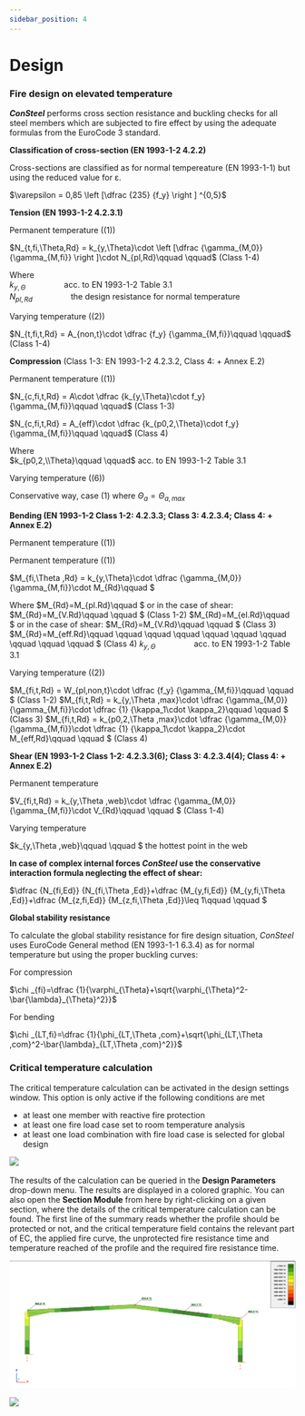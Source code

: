 ```yaml
---
sidebar_position: 4
---
```

# Design

### Fire design on elevated temperature

<!-- /wp:heading -->

<!-- wp:paragraph {"align":"justify"} -->

_**ConSteel**_ performs cross section resistance and buckling checks for all steel members which are subjected to fire effect by using the adequate formulas from the EuroCode 3 standard.

<!-- /wp:paragraph -->

<!-- wp:paragraph -->

**Classification of cross-section (EN 1993-1-2 4.2.2)**

<!-- /wp:paragraph -->

<!-- wp:paragraph {"align":"justify"} -->

Cross-sections are classified as for normal tempereature (EN 1993-1-1) but using the reduced value for ε.

<!-- /wp:paragraph -->

<!-- wp:paragraph {"editorskit":{"indent":40,"devices":false,"desktop":true,"tablet":true,"mobile":true,"loggedin":true,"loggedout":true,"acf_visibility":"","acf_field":"","acf_condition":"","acf_value":"","migrated":false,"unit_test":false}} -->

$\varepsilon = 0,85 \left [\dfrac {235} {f_y} \right ] ^{0,5}$

<!-- /wp:paragraph -->

<!-- wp:paragraph -->

**Tension (EN 1993-1-2 4.2.3.1)**

<!-- /wp:paragraph -->

<!-- wp:paragraph {"editorskit":{"indent":20,"devices":false,"desktop":true,"tablet":true,"mobile":true,"loggedin":true,"loggedout":true,"acf_visibility":"","acf_field":"","acf_condition":"","acf_value":"","migrated":false,"unit_test":false}} -->

Permanent temperature ((1))

<!-- /wp:paragraph -->

<!-- wp:paragraph {"editorskit":{"indent":40,"devices":false,"desktop":true,"tablet":true,"mobile":true,"loggedin":true,"loggedout":true,"acf_visibility":"","acf_field":"","acf_condition":"","acf_value":"","migrated":false,"unit_test":false}} -->

$N_{t,fi,\Theta,Rd} = k_{y,\Theta}\cdot \left [\dfrac {\gamma_{M,0}} {\gamma_{M,fi}} \right ]\cdot N_{pl,Rd}\qquad \qquad$ (Class 1-4)

Where  
$k_{y,\Theta}\qquad\qquad$ acc. to EN 1993-1-2 Table 3.1  
$N_{pl,Rd}\qquad\qquad$ the design resistance for normal temperature

<!-- /wp:paragraph -->

<!-- wp:paragraph {"editorskit":{"indent":20,"devices":false,"desktop":true,"tablet":true,"mobile":true,"loggedin":true,"loggedout":true,"acf_visibility":"","acf_field":"","acf_condition":"","acf_value":"","migrated":false,"unit_test":false}} -->

Varying temperature ((2))

<!-- /wp:paragraph -->

<!-- wp:paragraph {"editorskit":{"indent":40,"devices":false,"desktop":true,"tablet":true,"mobile":true,"loggedin":true,"loggedout":true,"acf_visibility":"","acf_field":"","acf_condition":"","acf_value":"","migrated":false,"unit_test":false}} -->

$N_{t,fi,t,Rd} = A_{non,t}\cdot \dfrac {f_y} {\gamma_{M,fi}}\qquad \qquad$ (Class 1-4)

<!-- /wp:paragraph -->

<!-- wp:paragraph -->

**Compression**  (Class 1-3: EN 1993-1-2 4.2.3.2, Class 4: + Annex E.2)

<!-- /wp:paragraph -->

<!-- wp:paragraph {"editorskit":{"indent":20,"devices":false,"desktop":true,"tablet":true,"mobile":true,"loggedin":true,"loggedout":true,"acf_visibility":"","acf_field":"","acf_condition":"","acf_value":"","migrated":false,"unit_test":false}} -->

Permanent temperature ((1))

<!-- /wp:paragraph -->

<!-- wp:paragraph {"editorskit":{"indent":40,"devices":false,"desktop":true,"tablet":true,"mobile":true,"loggedin":true,"loggedout":true,"acf_visibility":"","acf_field":"","acf_condition":"","acf_value":"","migrated":false,"unit_test":false}} -->

$N_{c,fi,t,Rd} = A\cdot \dfrac {k_{y,\Theta}\cdot f_y} {\gamma_{M,fi}}\qquad \qquad$ (Class 1-3)

$N_{c,fi,t,Rd} = A_{eff}\cdot \dfrac {k_{p0,2,\Theta}\cdot f_y} {\gamma_{M,fi}}\qquad \qquad$ (Class 4)

Where  
$k_{p0,2,\\Theta}\qquad \qquad$ acc. to EN 1993-1-2 Table 3.1

<!-- /wp:paragraph -->

<!-- wp:paragraph {"editorskit":{"indent":20,"devices":false,"desktop":true,"tablet":true,"mobile":true,"loggedin":true,"loggedout":true,"acf_visibility":"","acf_field":"","acf_condition":"","acf_value":"","migrated":false,"unit_test":false}} -->

Varying temperature ((6))

<!-- /wp:paragraph -->

<!-- wp:paragraph {"editorskit":{"indent":40,"devices":false,"desktop":true,"tablet":true,"mobile":true,"loggedin":true,"loggedout":true,"acf_visibility":"","acf_field":"","acf_condition":"","acf_value":"","migrated":false,"unit_test":false}} -->

Conservative way, case (1) where $\Theta_a = \Theta_{a,max}$

<!-- /wp:paragraph -->

<!-- wp:paragraph -->

**Bending (EN 1993-1-2 Class 1-2: 4.2.3.3; Class 3: 4.2.3.4; Class 4: + Annex E.2)**

<!-- /wp:paragraph -->

<!-- wp:paragraph {"editorskit":{"indent":20,"devices":false,"desktop":true,"tablet":true,"mobile":true,"loggedin":true,"loggedout":true,"acf_visibility":"","acf_field":"","acf_condition":"","acf_value":"","migrated":false,"unit_test":false}} -->

Permanent temperature ((1))

<!-- /wp:paragraph -->

<!-- wp:paragraph {"editorskit":{"indent":40,"devices":false,"desktop":true,"tablet":true,"mobile":true,"loggedin":true,"loggedout":true,"acf_visibility":"","acf_field":"","acf_condition":"","acf_value":"","migrated":false,"unit_test":false}} -->
Permanent temperature ((1))

$M_{fi,\Theta ,Rd} = k_{y,\Theta}\cdot \dfrac {\gamma_{M,0}} {\gamma_{M,fi}}\cdot M_{Rd}\qquad $

Where
$M_{Rd}=M_{pl.Rd}\qquad $ or in the case of shear: $M_{Rd}=M_{V.Rd}\qquad \qquad $  (Class 1-2)
$M_{Rd}=M_{el.Rd}\qquad $ or in the case of shear: $M_{Rd}=M_{V.Rd}\qquad \qquad $ (Class 3)
$M_{Rd}=M_{eff.Rd}\qquad \qquad \qquad \qquad \qquad \qquad \qquad \qquad \qquad \qquad $ (Class 4)
$k_{y,\Theta}\qquad \qquad$ acc. to EN 1993-1-2 Table 3.1

<!-- /wp:paragraph -->

<!-- wp:paragraph {"editorskit":{"indent":20,"devices":false,"desktop":true,"tablet":true,"mobile":true,"loggedin":true,"loggedout":true,"acf_visibility":"","acf_field":"","acf_condition":"","acf_value":"","migrated":false,"unit_test":false}} -->

Varying temperature ((2))

<!-- /wp:paragraph -->

<!-- wp:paragraph {"editorskit":{"indent":40,"devices":false,"desktop":true,"tablet":true,"mobile":true,"loggedin":true,"loggedout":true,"acf_visibility":"","acf_field":"","acf_condition":"","acf_value":"","migrated":false,"unit_test":false}} -->

$M_{fi,t,Rd} = W_{pl,non,t}\cdot \dfrac {f_y} {\gamma_{M,fi}}\qquad \qquad $ (Class 1-2)
$M_{fi,t,Rd} = k_{y,\Theta ,max}\cdot \dfrac {\gamma_{M,0}} {\gamma_{M,fi}}\cdot \dfrac {1} {\kappa_1\cdot \kappa_2}\qquad \qquad $ (Class 3)
$M_{fi,t,Rd} = k_{p0,2,\Theta ,max}\cdot \dfrac {\gamma_{M,0}} {\gamma_{M,fi}}\cdot \dfrac {1} {\kappa_1\cdot \kappa_2}\cdot M_{eff,Rd}\qquad \qquad $ (Class 4)

<!-- /wp:paragraph -->

<!-- wp:paragraph -->

**Shear (EN 1993-1-2 Class 1-2: 4.2.3.3(6); Class 3: 4.2.3.4(4); Class 4: + Annex E.2)**

<!-- /wp:paragraph -->

<!-- wp:paragraph {"editorskit":{"indent":20,"devices":false,"desktop":true,"tablet":true,"mobile":true,"loggedin":true,"loggedout":true,"acf_visibility":"","acf_field":"","acf_condition":"","acf_value":"","migrated":false,"unit_test":false}} -->

Permanent temperature

<!-- /wp:paragraph -->

<!-- wp:paragraph {"editorskit":{"indent":40,"devices":false,"desktop":true,"tablet":true,"mobile":true,"loggedin":true,"loggedout":true,"acf_visibility":"","acf_field":"","acf_condition":"","acf_value":"","migrated":false,"unit_test":false}} -->

$V_{fi,t,Rd} = k_{y,\Theta ,web}\cdot \dfrac {\gamma_{M,0}} {\gamma_{M,fi}}\cdot V_{Rd}\qquad \qquad $ (Class 1-4)

<!-- /wp:paragraph -->

<!-- wp:paragraph {"editorskit":{"indent":20,"devices":false,"desktop":true,"tablet":true,"mobile":true,"loggedin":true,"loggedout":true,"acf_visibility":"","acf_field":"","acf_condition":"","acf_value":"","migrated":false,"unit_test":false}} -->

Varying temperature

<!-- /wp:paragraph -->

<!-- wp:paragraph {"editorskit":{"indent":40,"devices":false,"desktop":true,"tablet":true,"mobile":true,"loggedin":true,"loggedout":true,"acf_visibility":"","acf_field":"","acf_condition":"","acf_value":"","migrated":false,"unit_test":false}} -->

$k_{y,\Theta ,web}\qquad \qquad $ the hottest point in the web

<!-- /wp:paragraph -->

<!-- wp:paragraph -->

**In case of complex internal forces _ConSteel_ use the conservative interaction formula neglecting the effect of shear:**

<!-- /wp:paragraph -->

<!-- wp:paragraph {"editorskit":{"indent":40,"devices":false,"desktop":true,"tablet":true,"mobile":true,"loggedin":true,"loggedout":true,"acf_visibility":"","acf_field":"","acf_condition":"","acf_value":"","migrated":false,"unit_test":false}} -->

$\dfrac {N_{fi,Ed}} {N_{fi,\Theta ,Ed}}+\dfrac {M_{y,fi,Ed}} {M_{y,fi,\Theta ,Ed}}+\dfrac {M_{z,fi,Ed}} {M_{z,fi,\Theta ,Ed}}\leq 1\qquad \qquad $ 

<!-- /wp:paragraph -->

<!-- wp:paragraph -->

**Global stability resistance**

<!-- /wp:paragraph -->

<!-- wp:paragraph {"align":"justify"} -->

To calculate the global stability resistance for fire design situation, _ConSteel_ uses EuroCode General method (EN 1993-1-1 6.3.4) as for normal temperature but using the proper buckling curves:

<!-- /wp:paragraph -->

<!-- wp:paragraph {"editorskit":{"indent":40,"devices":false,"desktop":true,"tablet":true,"mobile":true,"loggedin":true,"loggedout":true,"acf_visibility":"","acf_field":"","acf_condition":"","acf_value":"","migrated":false,"unit_test":false}} -->

For compression

<!-- /wp:paragraph -->

<!-- wp:paragraph {"editorskit":{"indent":40,"devices":false,"desktop":true,"tablet":true,"mobile":true,"loggedin":true,"loggedout":true,"acf_visibility":"","acf_field":"","acf_condition":"","acf_value":"","migrated":false,"unit_test":false}} -->

$\chi _{fi}=\dfrac {1}{\varphi_{\Theta}+\sqrt{\varphi_{\Theta}^2-\bar{\lambda}_{\Theta}^2}}$ 

For bending

$\chi _{LT,fi}=\dfrac {1}{\phi_{LT,\Theta ,com}+\sqrt{\phi_{LT,\Theta ,com}^2-\bar{\lambda}_{LT,\Theta ,com}^2}}$

<!-- /wp:paragraph -->

<!-- wp:paragraph {"editorskit":{"indent":40,"devices":false,"desktop":true,"tablet":true,"mobile":true,"loggedin":true,"loggedout":true,"acf_visibility":"","acf_field":"","acf_condition":"","acf_value":"","migrated":false,"unit_test":false}} -->


<!-- /wp:paragraph -->

<!-- wp:heading {"level":3} -->

### Critical temperature calculation

<!-- /wp:heading -->

<!-- wp:paragraph {"align":"justify"} -->

The critical temperature calculation can be activated in the design settings window. This option is only active if the following conditions are met

<!-- /wp:paragraph -->

<!-- wp:list {"type":"a"} -->

- at least one member with reactive fire protection
- at least one fire load case set to room temperature analysis
- at least one load combination with fire load case is selected for global design

<!-- /wp:list -->

<!-- wp:image {"align":"center","id":9402,"width":530,"height":370,"sizeSlug":"large","linkDestination":"media"} -->

[![](https://consteelsoftware.com/wp-content/uploads/2021/04/12-4-critical-temperature.png)](./img/wp-content-uploads-2021-04-12-4-critical-temperature.png)

<!-- /wp:image -->

<!-- wp:paragraph {"align":"justify"} -->

The results of the calculation can be queried in the **Design Parameters** drop-down menu. The results are displayed in a colored graphic. You can also open the **Section Module** from here by right-clicking on a given section, where the details of the critical temperature calculation can be found. The first line of the summary reads whether the profile should be protected or not, and the critical temperature field contains the relevant part of EC, the applied fire curve, the unprotected fire resistance time and temperature reached of the profile and the required fire resistance time.

<!-- /wp:paragraph -->

<!-- wp:image {"align":"center","id":9408,"width":822,"height":365,"sizeSlug":"large","linkDestination":"media"} -->

[![](./img/wp-content-uploads-2021-04-12-4-critical-temperature2-1024x455.png)](https://consteelsoftware.com/wp-content/uploads/2021/04/12-4-critical-temperature2.png)

<!-- /wp:image -->

<!-- wp:image {"align":"center","id":9415,"width":530,"height":378,"sizeSlug":"large","linkDestination":"media"} -->

[![](https://consteelsoftware.com/wp-content/uploads/2021/04/12-4-critical-temperature3.png)](./img/wp-content-uploads-2021-04-12-4-critical-temperature3.png)

<!-- /wp:image -->

<!-- wp:paragraph -->

<!-- /wp:paragraph -->
